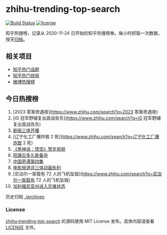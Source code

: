 # zhihu-trending-top-search

[![Build Status](https://github.com/justjavac/zhihu-trending-top-search/workflows/ci/badge.svg?branch=main)](https://github.com/justjavac/zhihu-trending-top-search/actions)
[![license](https://img.shields.io/github/license/justjavac/zhihu-trending-top-search)](https://github.com/justjavac/zhihu-trending-top-search/blob/main/LICENSE)

知乎热搜榜，记录从 2020-11-24
日开始的知乎热搜榜单。每小时抓取一次数据，按天[归档](./archives)。

## 相关项目

- [知乎热门话题](https://github.com/justjavac/zhihu-trending-hot-questions)
- [知乎热门视频](https://github.com/justjavac/zhihu-trending-hot-video)
- [微博热搜榜](https://github.com/justjavac/weibo-trending-hot-search)

## 今日热搜榜

<!-- BEGIN -->
<!-- 最后更新时间 Mon Jan 16 2023 17:06:04 GMT+0800 (China Standard Time) -->

1. [2023 答案奇遇夜](https://www.zhihu.com/search?q=2023 答案奇遇夜)
1. [iG 冠军野辅复出首战告负](https://www.zhihu.com/search?q=iG
   冠军野辅复出首战告负)
1. [剧版三体开播](https://www.zhihu.com/search?q=剧版三体开播)
1. [辽宁化工厂爆炸致 2 死](https://www.zhihu.com/search?q=辽宁化工厂爆炸致 2 死)
1. [《黑神话：悟空》贺岁视频](https://www.zhihu.com/search?q=《黑神话：悟空》贺岁视频)
1. [阳康后多久能备孕](https://www.zhihu.com/search?q=阳康后多久能备孕)
1. [中国奇谭第四集](https://www.zhihu.com/search?q=中国奇谭第四集)
1. [电影频道评三体动画失利](https://www.zhihu.com/search?q=电影频道评三体动画失利)
1. [尼泊尔一架载有 72
   人的飞机坠毁](https://www.zhihu.com/search?q=尼泊尔一架载有 72 人的飞机坠毁)
1. [加利福尼亚州进入灾难状态](https://www.zhihu.com/search?q=加利福尼亚州进入灾难状态)

<!-- END -->

历史归档 [./archives](./archives)

### License

[zhihu-trending-top-search](https://github.com/justjavac/zhihu-trending-top-search)
的源码使用 MIT License 发布。具体内容请查看 [LICENSE](./LICENSE) 文件。
